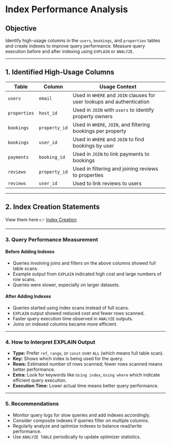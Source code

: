 # Index Performance Analysis

## Objective
Identify high-usage columns in the `users`, `bookings`, and `properties` tables and create indexes to improve query performance. Measure query execution before and after indexing using `EXPLAIN` or `ANALYZE`.

---

## 1. Identified High-Usage Columns

| Table      | Column         | Usage Context                      |
|------------|----------------|----------------------------------|
| `users`    | `email`        | Used in `WHERE` and `JOIN` clauses for user lookups and authentication |
| `properties` | `host_id`      | Used in `JOIN` with `users` to identify property owners                |
| `bookings` | `property_id`  | Used in `WHERE`, `JOIN`, and filtering bookings per property            |
| `bookings` | `user_id`      | Used in `WHERE` and `JOIN` to find bookings by user                     |
| `payments` | `booking_id`   | Used in `JOIN` to link payments to bookings                             |
| `reviews`  | `property_id`  | Used in filtering and joining reviews to properties                    |
| `reviews`  | `user_id`      | Used to link reviews to users                                          |

---

## 2. Index Creation Statements

View them here 👉 [Index Creation](database_index.sql)

---

### 3. Query Performance Measurement

#### Before Adding Indexes
- Queries involving joins and filters on the above columns showed full table scans.
- Example output from `EXPLAIN` indicated high cost and large numbers of row scans.
- Queries were slower, especially on larger datasets.

#### After Adding Indexes
- Queries started using index scans instead of full scans.
- `EXPLAIN` output showed reduced cost and fewer rows scanned.
- Faster query execution time observed in `ANALYZE` outputs.
- Joins on indexed columns became more efficient.

---

### 4. How to Interpret EXPLAIN Output

- **Type:** Prefer `ref`, `range`, or `const` over `ALL` (which means full table scan).
- **Key:** Shows which index is being used for the query.
- **Rows:** Estimated number of rows scanned; fewer rows scanned means better performance.
- **Extra:** Look for keywords like `Using index`, `Using where` which indicate efficient query execution.
- **Execution Time:** Lower actual time means better query performance.

---

### 5. Recommendations

- Monitor query logs for slow queries and add indexes accordingly.
- Consider composite indexes if queries filter on multiple columns.
- Regularly analyze and optimize indexes to balance read/write performance.
- Use `ANALYZE TABLE` periodically to update optimizer statistics.


